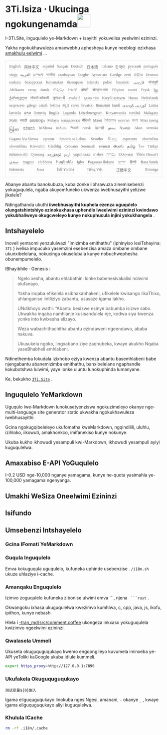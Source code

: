 <h1 style="justify-content:space-between">3Ti.Isiza ⋅ Ukucinga ngokungenamda<img src="//i-01.eu.org/3Ti/logo.svg" style="user-select:none;margin-top:-1px;width:42px"></h1>

I-3Ti.Site, inguqulelo ye-Markdown + isayithi yokuvelisa yeelwimi ezininzi.

Yakha ngokukhawuleza amaxwebhu aphesheya kunye neeblogi ezixhasa [amakhulu eelwimi](https://github.com/i18n-site/node/blob/main/lang/src/index.js) ...

<pre class="langli" style="display:flex;flex-wrap:wrap;background:transparent;border:1px solid #eee;font-size:12px;box-shadow:0 0 3px inset #eee;padding:12px 5px 4px 12px;justify-content:space-between;"><style>pre.langli i{font-weight:300;font-family:s;margin-right:7px;margin-bottom:8px;font-style:normal;color:#666;border-bottom:1px dashed #ccc;}</style><i>English</i><i> 简体中文 </i><i>español</i><i>français</i><i>Deutsch</i><i> 日本語 </i><i>italiano</i><i>한국어</i><i>русский</i><i>português</i><i>shqip</i><i>‫العربية‬</i><i>አማርኛ</i><i>অসমীয়া</i><i>azərbaycan</i><i>Eʋegbe</i><i>Aymar aru</i><i>Gaeilge</i><i>eesti</i><i>ଓଡ଼ିଆ</i><i>Oromoo</i><i>euskara</i><i>беларуская</i><i>bamanakan</i><i>български</i><i>íslenska</i><i>polski</i><i>bosanski</i><i>‫فارسی‬</i><i>भोजपुरी</i><i>Afrikaans</i><i>татар</i><i>dansk</i><i>‫ދިވެހިބަސް‬</i><i>ትግርኛ</i><i>डोगरी</i><i>संस्कृत भाषा</i><i>Filipino</i><i>suomi</i><i>Frysk</i><i>ខ្មែរ</i><i>ქართული</i><i>गोंयची कोंकणी</i><i>ગુજરાતી</i><i>avañe’ẽ</i><i>қазақ тілі</i><i>Kreyòl ayisyen</i><i>Hausa</i><i>Nederlands</i><i>кыргызча</i><i>galego</i><i>català</i><i>čeština</i><i>ಕನ್ನಡ</i><i>corsu</i><i>hrvatski</i><i>Runasimi</i><i>kurdî</i><i>‫کوردیی ناوەندی‬</i><i>Latina</i><i>latviešu</i><i>ລາວ</i><i>lietuvių</i><i>lingála</i><i>Luganda</i><i>Lëtzebuergesch</i><i>Kinyarwanda</i><i>română</i><i>Malagasy</i><i>Malti</i><i>मराठी</i><i>മലയാളം</i><i>Melayu</i><i>македонски</i><i>मैथिली</i><i>Māori</i><i>মৈতৈলোন্</i><i>монгол</i><i>বাংলা</i><i>Mizo ṭawng</i><i>မြန်မာ</i><i>𞄀𞄄𞄰𞄩𞄍𞄜𞄰</i><i>IsiXhosa</i><i>isiZulu</i><i>नेपाली</i><i>norsk</i><i>ਪੰਜਾਬੀ</i><i>‫پښتو‬</i><i>Nyanja</i><i>Akan</i><i>svenska</i><i>Gagana fa'a Sāmoa</i><i>српски</i><i>Sesotho sa Leboa</i><i>Sesotho</i><i>සිංහල</i><i>esperanto</i><i>slovenčina</i><i>slovenščina</i><i>Kiswahili</i><i>Gàidhlig</i><i>Cebuano</i><i>Soomaali</i><i>тоҷикӣ</i><i>తెలుగు</i><i>தமிழ்</i><i>ไทย</i><i>Türkçe</i><i>türkmen dili</i><i>Cymraeg</i><i>‫ئۇيغۇرچە‬</i><i>‫اردو‬</i><i>українська</i><i>o‘zbek</i><i>‫עברית‬</i><i>Ελληνικά</i><i>ʻŌlelo Hawaiʻi</i><i>‫سنڌي‬</i><i>magyar</i><i>chiShona</i><i>հայերեն</i><i>Igbo</i><i>Pagsasao Ilokano</i><i>‫ייִדיש‬</i><i>हिन्दी</i><i>Basa Sunda</i><i>Indonesia</i><i>Jawa</i><i>Èdè Yorùbá</i><i>Tiếng Việt</i><i> 正體中文 </i><i>Xitsonga</i></pre>

Abanye abantu banokubuza, kuba zonke iibhrawuza zinemisebenzi yokuguqulela, ngaba akuyomfuneko ukwenza iwebhusayithi yelizwe jikelele?

Ndingathanda ukuthi **iiwebhusayithi kuphela ezenza uguqulelo olungatshintshiyo ezinokuxhasa uphendlo lweelwimi ezininzi kwindawo yokubhaliweyo okugcweleyo kunye nokuphucula injini yokukhangela** .

## Intshayelelo

Inoveli yentsomi yenzululwazi &quot;Imizimba emithathu&quot; (iphinyiso lesiTshayina: `3Tǐ` ) ivelisa impucuko yasemzini esebenzisa amaza ombane ombane ukunxibelelana, nokucinga okuselubala kunye nobuchwephesha obunempumelelo.

IBhayibhile · Genesis :

> Ngelo xesha, abantu ehlabathini lonke babenesivakalisi nolwimi olufanayo.
>
> Yakha inqaba efikelela esibhakabhakeni, ufikelele kwisango likaThixo, uhlanganise iintliziyo zabantu, usasaze igama lakho.
>
> UNdikhoyo wathi: “Abantu besizwe esinye babumba isizwe sabo. Ukwakha inqaba namhlanje kusisandulela nje, kodwa siya kwenza yonke into kwixesha elizayo.
>
> Weza wabachithachitha abantu ezindaweni ngeendawo, ababa nakuva.
>
> Ukusukela ngoko, iingxabano ziye zaqhubeka, kwaye akukho Nqaba yaseBhabheli emhlabeni.

Ndinethemba lokudala izixhobo eziya kwenza abantu basemhlabeni babe njengabantu abanemizimba emithathu, banxibelelane ngaphandle kokubotshwa lulwimi, yaye lonke uluntu lunokuphinda lumanyane.

Ke, bekukho [`3Ti.Site`](//3Ti.Site) .

## Inguqulelo YeMarkdown

Uguqulo lwe-Markdown lunokusetyenziswa ngokuzimeleyo okanye nge-multi-language site generator static ukwakha ngokukhawuleza iwebhusayithi.

Gcina ngokugqibeleleyo ukufomatha kweMarkdown, ngqindilili, uluhlu, izihloko, iikowuti, amakhonkco, imifanekiso kunye nokunye.

Ukuba kukho ikhowudi yesampuli kwi-Markdown, ikhowudi yesampuli ayiyi kuguqulelwa.

## Amaxabiso E-API YoGuqulelo

I-0.2 USD nge-10,000 nganye yamagama, kunye ne-quota yasimahla ye-100,000 yamagama ngenyanga.

## Umakhi WeSiza Oneelwimi Ezininzi

## Isifundo

## Umsebenzi Intshayelelo

### Gcina IFomati YeMarkdown

### Guqula Inguqulelo

Emva kokuguqula uguqulelo, kufuneka uphinde usebenzise `./i18n.sh` ukuze uhlaziye i-cache.

### Amanqaku Enguqulelo

Izimvo zoguqulelo kufuneka zibonise ulwimi emva \```, njena ` ```rust` .

Okwangoku ixhasa ukuguqulelwa kwezimvo kumhlwa, c, cpp, java, js, ikofu, ipithon, kunye nebash.

Hlela i [-tran_md/src/comment.coffee](https://github.com/i18n-site/node/blob/main/tran_md/src/comment.coffee) ukongeza inkxaso yokuguqulela kwizimvo ngeelwimi ezininzi.

### Qwalasela Ummeli

Ukuseta okuguquguqukayo kwemo engqongileyo kuvumela iminxeba ye-API yeToliki kaGoogle ukuba idlule kummeli.

```bash
export https_proxy=http://127.0.0.1:7890
```

### Ukufakela Okuguquguqukayo

```
测试变量${0}嵌入
```

Igama eliguquguqukayo linokuba ngesiNgesi, amanani, `-` okanye `_` , kwaye igama eliguquguqukayo aliyi kuguqulelwa.

### Khulula ICache

```bash
rm -rf .i18n/.cache
```
